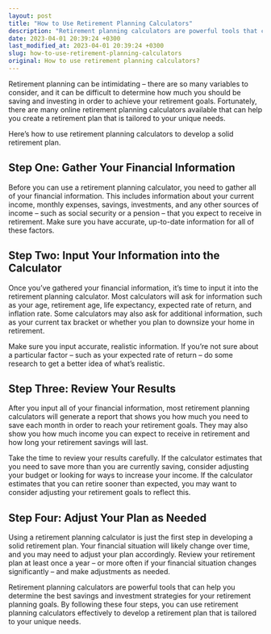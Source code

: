 ```yaml
---
layout: post
title: "How to Use Retirement Planning Calculators"
description: "Retirement planning calculators are powerful tools that can help you determine the best savings and investment strategies for your retirement planning goals. Learn how to use retirement planning calculators effectively with this guide."
date: 2023-04-01 20:39:24 +0300
last_modified_at: 2023-04-01 20:39:24 +0300
slug: how-to-use-retirement-planning-calculators
original: How to use retirement planning calculators?
---
```

Retirement planning can be intimidating – there are so many variables to consider, and it can be difficult to determine how much you should be saving and investing in order to achieve your retirement goals. Fortunately, there are many online retirement planning calculators available that can help you create a retirement plan that is tailored to your unique needs.

Here’s how to use retirement planning calculators to develop a solid retirement plan.

## Step One: Gather Your Financial Information

Before you can use a retirement planning calculator, you need to gather all of your financial information. This includes information about your current income, monthly expenses, savings, investments, and any other sources of income – such as social security or a pension – that you expect to receive in retirement. Make sure you have accurate, up-to-date information for all of these factors.

## Step Two: Input Your Information into the Calculator

Once you’ve gathered your financial information, it’s time to input it into the retirement planning calculator. Most calculators will ask for information such as your age, retirement age, life expectancy, expected rate of return, and inflation rate. Some calculators may also ask for additional information, such as your current tax bracket or whether you plan to downsize your home in retirement.

Make sure you input accurate, realistic information. If you’re not sure about a particular factor – such as your expected rate of return – do some research to get a better idea of what’s realistic.

## Step Three: Review Your Results

After you input all of your financial information, most retirement planning calculators will generate a report that shows you how much you need to save each month in order to reach your retirement goals. They may also show you how much income you can expect to receive in retirement and how long your retirement savings will last.

Take the time to review your results carefully. If the calculator estimates that you need to save more than you are currently saving, consider adjusting your budget or looking for ways to increase your income. If the calculator estimates that you can retire sooner than expected, you may want to consider adjusting your retirement goals to reflect this.

## Step Four: Adjust Your Plan as Needed

Using a retirement planning calculator is just the first step in developing a solid retirement plan. Your financial situation will likely change over time, and you may need to adjust your plan accordingly. Review your retirement plan at least once a year – or more often if your financial situation changes significantly – and make adjustments as needed.

Retirement planning calculators are powerful tools that can help you determine the best savings and investment strategies for your retirement planning goals. By following these four steps, you can use retirement planning calculators effectively to develop a retirement plan that is tailored to your unique needs.
